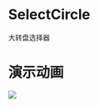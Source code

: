 # SelectCircle
大转盘选择器

演示动画
==========
![](https://github.com/xhisdai/SelectCircle/raw/master/showGif/circle.gif)
